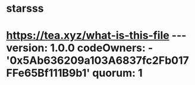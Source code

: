 # starsss
# https://tea.xyz/what-is-this-file --- version: 1.0.0 codeOwners:   - '0x5Ab636209a103A6837fc2Fb017FFe65Bf111B9b1' quorum: 1
